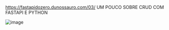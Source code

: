 https://fastapidozero.dunossauro.com/03/
UM POUCO SOBRE CRUD COM FASTAPI E PYTHON

![image](https://github.com/user-attachments/assets/a3990319-ec49-43df-bab2-a8d11d48c299)
